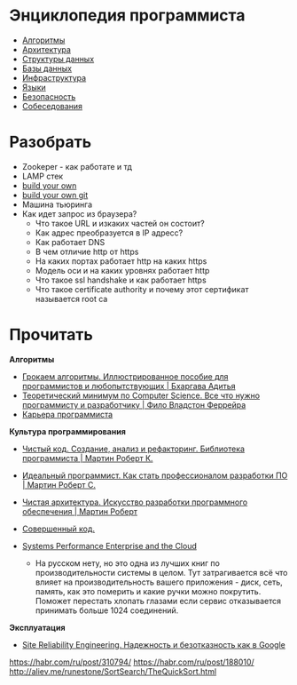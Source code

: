 # Энциклопедия программиста

- [Алгоритмы](algorithms/README.md)
- [Архитектура](architecture/README.md)
- [Структуры данных](data_stracture/README.md)
- [Базы данных](db/README.md)
- [Инфраструктура](infrastructure/README.md)
- [Языки](languages/README.md)
- [Безопасность](security/README.md)
- [Собеседования](interview/README.md)

# Разобрать
- Zookeper - как работате и тд 
- LAMP стек
- [build your own](https://www.youtube.com/watch?v=iqsnma51YDw&list=PLkPf8WARtuMwBwL2DCEgRDKX5ecAWFPRh&index=3&t=0s)
- [build your own git](https://github.com/danistefanovic/build-your-own-x)
- Машина тьюринга
- Как идет запрос из браузера?
  - Что такое URL и изкаких частей он состоит?
  - Как адрес преобразуется в IP адресс?
  - Как работает DNS
  - В чем отличие http от https
  - На каких портах работает http на каких https
  - Модель оси и на каких уровнях работает http
  - Что такое ssl handshake и как работает https
  - Что такое certificate authority и почему этот сертификат называется root ca


# Прочитать
**Алгоритмы**
- [Грокаем алгоритмы. Иллюстрированное пособие для программистов и любопытствующих | Бхаргава Адитья](https://www.ozon.ru/context/detail/id/139296295/)
- [Теоретический минимум по Computer Science. Все что нужно программисту и разработчику | Фило Владстон Феррейра](https://www.ozon.ru/context/detail/id/144946027/)
- [Карьера программиста](https://www.piter.com/collection/all/product/kariera-programmista-6-e-izdanie-2)

**Культура программирования**
- [Чистый код. Создание, анализ и рефакторинг. Библиотека программиста | Мартин Роберт К.](https://www.ozon.ru/context/detail/id/142429922/)
- [Идеальный программист. Как стать профессионалом разработки ПО | Мартин Роберт С.](https://www.ozon.ru/context/detail/id/135465064/)
- [Чистая архитектура. Искусство разработки программного обеспечения | Мартин Роберт](https://www.ozon.ru/context/detail/id/144499396/)
- [Совершенный код.](https://www.ozon.ru/context/detail/id/142768363/)

- [Systems Performance Enterprise and the Cloud](https://www.amazon.com/Systems-Performance-Enterprise-Brendan-Gregg/dp/0133390098)
  - На русском нету, но это одна из лучших книг по производительности системы в целом. Тут затрагивается всё что влияет на производительность вашего приложения - диск, сеть, память, как это померить и какие ручки можно покрутить. Поможет перестать хлопать глазами если сервис отказывается принимать больше 1024 соединений.

**Эксплуатация**
- [Site Reliability Engineering. Надежность и безотказность как в Google](https://www.piter.com/collection/soon/product/site-reliability-engineering-nadezhnost-i-bezotkaznost-kak-v-google)



https://habr.com/ru/post/310794/
https://habr.com/ru/post/188010/
http://aliev.me/runestone/SortSearch/TheQuickSort.html